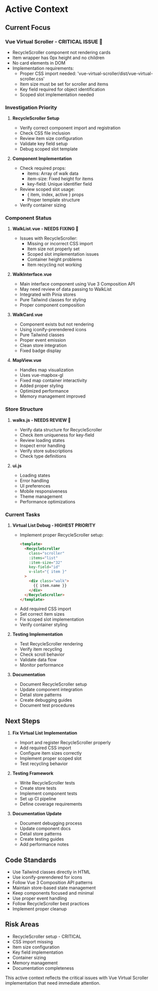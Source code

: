 # Active Context

## Current Focus

### Vue Virtual Scroller - CRITICAL ISSUE 🔴
- RecycleScroller component not rendering cards
- Item wrapper has 0px height and no children
- No card elements in DOM
- Implementation requirements:
  - Proper CSS import needed: 'vue-virtual-scroller/dist/vue-virtual-scroller.css'
  - Item size must be set for scroller and items
  - Key field required for object identification
  - Scoped slot implementation needed

### Investigation Priority
1. **RecycleScroller Setup**
   - Verify correct component import and registration
   - Check CSS file inclusion
   - Review item size configuration
   - Validate key field setup
   - Debug scoped slot template

2. **Component Implementation**
   - Check required props:
     - items: Array of walk data
     - item-size: Fixed height for items
     - key-field: Unique identifier field
   - Review scoped slot usage:
     - { item, index, active } props
     - Proper template structure
   - Verify container sizing

### Component Status

1. **WalkList.vue - NEEDS FIXING 🔴**
   - Issues with RecycleScroller:
     - Missing or incorrect CSS import
     - Item size not properly set
     - Scoped slot implementation issues
     - Container height problems
     - Item recycling not working

2. **WalkInterface.vue**
   - Main interface component using Vue 3 Composition API
   - May need review of data passing to WalkList
   - Integrated with Pinia stores
   - Pure Tailwind classes for styling
   - Proper component composition

3. **WalkCard.vue**
   - Component exists but not rendering
   - Using iconify-prerendered icons
   - Pure Tailwind classes
   - Proper event emission
   - Clean store integration
   - Fixed badge display

4. **MapView.vue**
   - Handles map visualization
   - Uses vue-mapbox-gl
   - Fixed map container interactivity
   - Added proper styling
   - Optimized performance
   - Memory management improved

### Store Structure

1. **walks.js - NEEDS REVIEW 🔴**
   - Verify data structure for RecycleScroller
   - Check item uniqueness for key-field
   - Review loading states
   - Inspect error handling
   - Verify store subscriptions
   - Check type definitions

2. **ui.js**
   - Loading states
   - Error handling
   - UI preferences
   - Mobile responsiveness
   - Theme management
   - Performance optimizations

### Current Tasks

1. **Virtual List Debug - HIGHEST PRIORITY**
   - Implement proper RecycleScroller setup:
     ```html
     <template>
       <RecycleScroller
         class="scroller"
         :items="list"
         :item-size="32"
         key-field="id"
         v-slot="{ item }"
       >
         <div class="walk">
           {{ item.name }}
         </div>
       </RecycleScroller>
     </template>
     ```
   - Add required CSS import
   - Set correct item sizes
   - Fix scoped slot implementation
   - Verify container styling

2. **Testing Implementation**
   - Test RecycleScroller rendering
   - Verify item recycling
   - Check scroll behavior
   - Validate data flow
   - Monitor performance

3. **Documentation**
   - Document RecycleScroller setup
   - Update component integration
   - Detail store patterns
   - Create debugging guides
   - Document test procedures

## Next Steps

1. **Fix Virtual List Implementation**
   - Import and register RecycleScroller properly
   - Add required CSS import
   - Configure item sizes correctly
   - Implement proper scoped slot
   - Test recycling behavior

2. **Testing Framework**
   - Write RecycleScroller tests
   - Create store tests
   - Implement component tests
   - Set up CI pipeline
   - Define coverage requirements

3. **Documentation Update**
   - Document debugging process
   - Update component docs
   - Detail store patterns
   - Create testing guides
   - Add performance notes

## Code Standards
- Use Tailwind classes directly in HTML
- Use iconify-prerendered for icons
- Follow Vue 3 Composition API patterns
- Maintain store-based state management
- Keep components focused and minimal
- Use proper event handling
- Follow RecycleScroller best practices
- Implement proper cleanup

## Risk Areas
- RecycleScroller setup - CRITICAL
- CSS import missing
- Item size configuration
- Key field implementation
- Container sizing
- Memory management
- Documentation completeness

This active context reflects the critical issues with Vue Virtual Scroller implementation that need immediate attention.
